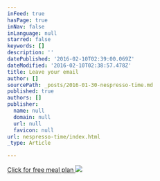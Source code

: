 ```yaml
---
inFeed: true
hasPage: true
inNav: false
inLanguage: null
starred: false
keywords: []
description: ''
datePublished: '2016-02-10T02:39:00.069Z'
dateModified: '2016-02-10T02:38:57.478Z'
title: Leave your email
author: []
sourcePath: _posts/2016-01-30-nespresso-time.md
published: true
authors: []
publisher:
  name: null
  domain: null
  url: null
  favicon: null
url: nespresso-time/index.html
_type: Article

---
```

[Click for free meal plan ][0]
![](https://the-grid-user-content.s3-us-west-2.amazonaws.com/b7759407-2763-4415-9a40-36b96abd4d75.JPG)

[0]: https://extranet.securefreedom.com/MillionDollarBody/csShopping/ShoppingCart.asp?Cat=&ProductID=